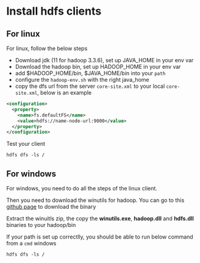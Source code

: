 # Install hdfs clients

## For linux

For linux, follow the below steps

- Download jdk (11 for hadoop 3.3.6), set up JAVA_HOME in your env var
- Download the hadoop bin, set up HADOOP_HOME in your env var
- add $HADOOP_HOME/bin, $JAVA_HOME/bin into your `path`
- configure the `hadoop-env.sh` with the right java_home
- copy the dfs url from the server `core-site.xml` to your local `core-site.xml`, below is an example

```xml
<configuration>
  <property>
    <name>fs.defaultFS</name>
    <value>hdfs://name-node-url:9000</value>
  </property>
</configuration>
```

Test your client

```shell
hdfs dfs -ls /
```

## For windows

For windows, you need to do all the steps of the linux client.

Then you need to download the winutils for hadoop. You can go to this [github page](https://github.com/cdarlint/winutils) to download the binary

Extract the winuitls zip, the copy the **winutils.exe**, **hadoop.dll** and **hdfs.dll** binaries to your hadoop/bin

If your path is set up correctlly, you should be able to run below command from a `cmd` windows

```shell
hdfs dfs -ls /
```